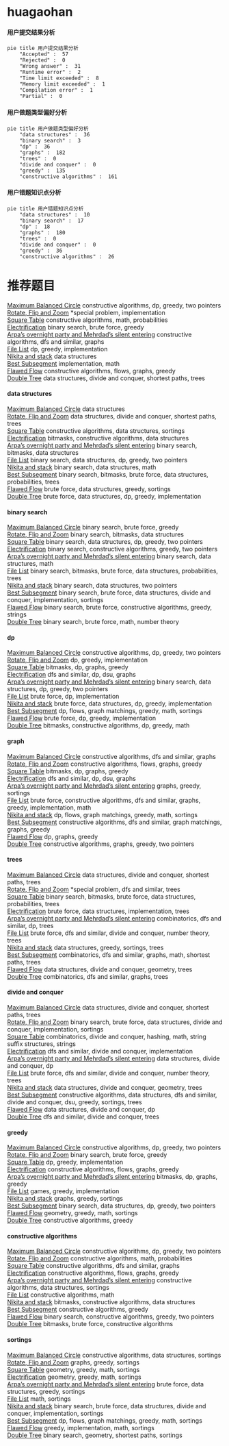 # huagaohan
<!-- tabs:start -->
#### **用户提交结果分析**

```mermaid
pie title 用户提交结果分析
    "Accepted" :  57
    "Rejected" :  0
    "Wrong answer" :  31
    "Runtime error" :  2
    "Time limit exceeded" :  8
    "Memory limit exceeded" :  1
    "Compilation error" :  1
    "Partial" :  0
```
#### **用户做题类型偏好分析**

```mermaid
pie title 用户做题类型偏好分析
    "data structures" :  36
    "binary search" :  3
    "dp" :  36
    "graphs" :  182
    "trees" :  0
    "divide and conquer" :  0
    "greedy" :  135
    "constructive algorithms" :  161
```
#### **用户错题知识点分析**

```mermaid
pie title 用户错题知识点分析
    "data structures" :  10
    "binary search" :  17
    "dp" :  18
    "graphs" :  180
    "trees" :  0
    "divide and conquer" :  0
    "greedy" :  36
    "constructive algorithms" :  26
```
<!-- tabs:end -->
# 推荐题目
[Maximum Balanced Circle](http://codeforces.com/problemset/problem/1157/F)		constructive algorithms,
                        dp,
                        greedy,
                        two pointers		  
[Rotate, Flip and Zoom](http://codeforces.com/problemset/problem/523/A)		*special problem,
                        implementation		  
[Square Table](http://codeforces.com/problemset/problem/417/E)		constructive algorithms,
                        math,
                        probabilities		  
[Electrification](http://codeforces.com/problemset/problem/1175/C)		binary search,
                        brute force,
                        greedy		  
[Arpa’s overnight party and Mehrdad’s silent entering](https://codeforces.com/contest/742/problem/E)		constructive algorithms,
                        dfs and similar,
                        graphs		  
[File List](http://codeforces.com/problemset/problem/174/B)		dp,
                        greedy,
                        implementation		  
[Nikita and stack](https://codeforces.com/contest/759/problem/C)		data structures		  
[Best Subsegment](http://codeforces.com/problemset/problem/1117/A)		implementation,
                        math		  
[Flawed Flow](http://codeforces.com/problemset/problem/269/C)		constructive algorithms,
                        flows,
                        graphs,
                        greedy		  
[Double Tree](http://codeforces.com/problemset/problem/1140/G)		data structures,
                        divide and conquer,
                        shortest paths,
                        trees		  
<!-- tabs:start -->
#### **data structures**
[Maximum Balanced Circle](https://codeforces.com/contest/759/problem/C)		data structures		  
[Rotate, Flip and Zoom](http://codeforces.com/problemset/problem/1140/G)		data structures,
                        divide and conquer,
                        shortest paths,
                        trees		  
[Square Table](http://codeforces.com/problemset/problem/1353/D)		constructive algorithms,
                        data structures,
                        sortings		  
[Electrification](http://codeforces.com/problemset/problem/888/G)		bitmasks,
                        constructive algorithms,
                        data structures		  
[Arpa’s overnight party and Mehrdad’s silent entering](http://codeforces.com/problemset/problem/1401/F)		binary search,
                        bitmasks,
                        data structures		  
[File List](http://codeforces.com/problemset/problem/1492/C)		binary search,
                        data structures,
                        dp,
                        greedy,
                        two pointers		  
[Nikita and stack](http://codeforces.com/problemset/problem/1490/G)		binary search,
                        data structures,
                        math		  
[Best Subsegment](http://codeforces.com/problemset/problem/1479/D)		binary search,
                        bitmasks,
                        brute force,
                        data structures,
                        probabilities,
                        trees		  
[Flawed Flow](http://codeforces.com/problemset/problem/1497/A)		brute force,
                        data structures,
                        greedy,
                        sortings		  
[Double Tree](http://codeforces.com/problemset/problem/1491/C)		brute force,
                        data structures,
                        dp,
                        greedy,
                        implementation		  
#### **binary search**
[Maximum Balanced Circle](http://codeforces.com/problemset/problem/1175/C)		binary search,
                        brute force,
                        greedy		  
[Rotate, Flip and Zoom](http://codeforces.com/problemset/problem/1401/F)		binary search,
                        bitmasks,
                        data structures		  
[Square Table](http://codeforces.com/problemset/problem/1492/C)		binary search,
                        data structures,
                        dp,
                        greedy,
                        two pointers		  
[Electrification](http://codeforces.com/problemset/problem/1463/D)		binary search,
                        constructive algorithms,
                        greedy,
                        two pointers		  
[Arpa’s overnight party and Mehrdad’s silent entering](http://codeforces.com/problemset/problem/1490/G)		binary search,
                        data structures,
                        math		  
[File List](http://codeforces.com/problemset/problem/1479/D)		binary search,
                        bitmasks,
                        brute force,
                        data structures,
                        probabilities,
                        trees		  
[Nikita and stack](http://codeforces.com/problemset/problem/1436/E)		binary search,
                        data structures,
                        two pointers		  
[Best Subsegment](http://codeforces.com/problemset/problem/1461/D)		binary search,
                        brute force,
                        data structures,
                        divide and conquer,
                        implementation,
                        sortings		  
[Flawed Flow](http://codeforces.com/problemset/problem/1493/C)		binary search,
                        brute force,
                        constructive algorithms,
                        greedy,
                        strings		  
[Double Tree](http://codeforces.com/problemset/problem/1487/D)		binary search,
                        brute force,
                        math,
                        number theory		  
#### **dp**
[Maximum Balanced Circle](http://codeforces.com/problemset/problem/1157/F)		constructive algorithms,
                        dp,
                        greedy,
                        two pointers		  
[Rotate, Flip and Zoom](http://codeforces.com/problemset/problem/174/B)		dp,
                        greedy,
                        implementation		  
[Square Table](http://codeforces.com/problemset/problem/1340/B)		bitmasks,
                        dp,
                        graphs,
                        greedy		  
[Electrification](http://codeforces.com/problemset/problem/505/B)		dfs and similar,
                        dp,
                        dsu,
                        graphs		  
[Arpa’s overnight party and Mehrdad’s silent entering](http://codeforces.com/problemset/problem/1492/C)		binary search,
                        data structures,
                        dp,
                        greedy,
                        two pointers		  
[File List](https://codeforces.com/contest/1457/problem/C)		brute force,
                        dp,
                        implementation		  
[Nikita and stack](http://codeforces.com/problemset/problem/1491/C)		brute force,
                        data structures,
                        dp,
                        greedy,
                        implementation		  
[Best Subsegment](http://codeforces.com/problemset/problem/1437/C)		dp,
                        flows,
                        graph matchings,
                        greedy,
                        math,
                        sortings		  
[Flawed Flow](http://codeforces.com/problemset/problem/1499/B)		brute force,
                        dp,
                        greedy,
                        implementation		  
[Double Tree](http://codeforces.com/problemset/problem/1491/D)		bitmasks,
                        constructive algorithms,
                        dp,
                        greedy,
                        math		  
#### **graph**
[Maximum Balanced Circle](https://codeforces.com/contest/742/problem/E)		constructive algorithms,
                        dfs and similar,
                        graphs		  
[Rotate, Flip and Zoom](http://codeforces.com/problemset/problem/269/C)		constructive algorithms,
                        flows,
                        graphs,
                        greedy		  
[Square Table](http://codeforces.com/problemset/problem/1340/B)		bitmasks,
                        dp,
                        graphs,
                        greedy		  
[Electrification](http://codeforces.com/problemset/problem/505/B)		dfs and similar,
                        dp,
                        dsu,
                        graphs		  
[Arpa’s overnight party and Mehrdad’s silent entering](http://codeforces.com/problemset/problem/437/C)		graphs,
                        greedy,
                        sortings		  
[File List](http://codeforces.com/problemset/problem/1487/C)		brute force,
                        constructive algorithms,
                        dfs and similar,
                        graphs,
                        greedy,
                        implementation,
                        math		  
[Nikita and stack](http://codeforces.com/problemset/problem/1437/C)		dp,
                        flows,
                        graph matchings,
                        greedy,
                        math,
                        sortings		  
[Best Subsegment](http://codeforces.com/problemset/problem/1470/D)		constructive algorithms,
                        dfs and similar,
                        graph matchings,
                        graphs,
                        greedy		  
[Flawed Flow](http://codeforces.com/problemset/problem/1476/C)		dp,
                        graphs,
                        greedy		  
[Double Tree](http://codeforces.com/problemset/problem/1304/D)		constructive algorithms,
                        graphs,
                        greedy,
                        two pointers		  
#### **trees**
[Maximum Balanced Circle](http://codeforces.com/problemset/problem/1140/G)		data structures,
                        divide and conquer,
                        shortest paths,
                        trees		  
[Rotate, Flip and Zoom](http://codeforces.com/problemset/problem/1387/B2)		*special problem,
                        dfs and similar,
                        trees		  
[Square Table](http://codeforces.com/problemset/problem/1479/D)		binary search,
                        bitmasks,
                        brute force,
                        data structures,
                        probabilities,
                        trees		  
[Electrification](http://codeforces.com/problemset/problem/1511/C)		brute force,
                        data structures,
                        implementation,
                        trees		  
[Arpa’s overnight party and Mehrdad’s silent entering](http://codeforces.com/problemset/problem/1499/F)		combinatorics,
                        dfs and similar,
                        dp,
                        trees		  
[File List](http://codeforces.com/problemset/problem/1491/E)		brute force,
                        dfs and similar,
                        divide and conquer,
                        number theory,
                        trees		  
[Nikita and stack](http://codeforces.com/problemset/problem/1466/D)		data structures,
                        greedy,
                        sortings,
                        trees		  
[Best Subsegment](http://codeforces.com/problemset/problem/1495/D)		combinatorics,
                        dfs and similar,
                        graphs,
                        math,
                        shortest paths,
                        trees		  
[Flawed Flow](http://codeforces.com/problemset/problem/1303/G)		data structures,
                        divide and conquer,
                        geometry,
                        trees		  
[Double Tree](http://codeforces.com/problemset/problem/1454/E)		combinatorics,
                        dfs and similar,
                        graphs,
                        trees		  
#### **divide and conquer**
[Maximum Balanced Circle](http://codeforces.com/problemset/problem/1140/G)		data structures,
                        divide and conquer,
                        shortest paths,
                        trees		  
[Rotate, Flip and Zoom](http://codeforces.com/problemset/problem/1461/D)		binary search,
                        brute force,
                        data structures,
                        divide and conquer,
                        implementation,
                        sortings		  
[Square Table](http://codeforces.com/problemset/problem/1466/G)		combinatorics,
                        divide and conquer,
                        hashing,
                        math,
                        string suffix structures,
                        strings		  
[Electrification](http://codeforces.com/problemset/problem/1490/D)		dfs and similar,
                        divide and conquer,
                        implementation		  
[Arpa’s overnight party and Mehrdad’s silent entering](https://codeforces.com/contest/1483/problem/C)		data structures,
                        divide and conquer,
                        dp		  
[File List](http://codeforces.com/problemset/problem/1491/E)		brute force,
                        dfs and similar,
                        divide and conquer,
                        number theory,
                        trees		  
[Nikita and stack](http://codeforces.com/problemset/problem/1303/G)		data structures,
                        divide and conquer,
                        geometry,
                        trees		  
[Best Subsegment](http://codeforces.com/problemset/problem/1494/D)		constructive algorithms,
                        data structures,
                        dfs and similar,
                        divide and conquer,
                        dsu,
                        greedy,
                        sortings,
                        trees		  
[Flawed Flow](http://codeforces.com/problemset/problem/1482/E)		data structures,
                        divide and conquer,
                        dp		  
[Double Tree](http://codeforces.com/problemset/problem/566/C)		dfs and similar,
                        divide and conquer,
                        trees		  
#### **greedy**
[Maximum Balanced Circle](http://codeforces.com/problemset/problem/1157/F)		constructive algorithms,
                        dp,
                        greedy,
                        two pointers		  
[Rotate, Flip and Zoom](http://codeforces.com/problemset/problem/1175/C)		binary search,
                        brute force,
                        greedy		  
[Square Table](http://codeforces.com/problemset/problem/174/B)		dp,
                        greedy,
                        implementation		  
[Electrification](http://codeforces.com/problemset/problem/269/C)		constructive algorithms,
                        flows,
                        graphs,
                        greedy		  
[Arpa’s overnight party and Mehrdad’s silent entering](http://codeforces.com/problemset/problem/1340/B)		bitmasks,
                        dp,
                        graphs,
                        greedy		  
[File List](http://codeforces.com/problemset/problem/1419/A)		games,
                        greedy,
                        implementation		  
[Nikita and stack](http://codeforces.com/problemset/problem/437/C)		graphs,
                        greedy,
                        sortings		  
[Best Subsegment](http://codeforces.com/problemset/problem/1492/C)		binary search,
                        data structures,
                        dp,
                        greedy,
                        two pointers		  
[Flawed Flow](https://codeforces.com/contest/1496/problem/C)		geometry,
                        greedy,
                        math,
                        sortings		  
[Double Tree](http://codeforces.com/problemset/problem/1493/A)		constructive algorithms,
                        greedy		  
#### **constructive algorithms**
[Maximum Balanced Circle](http://codeforces.com/problemset/problem/1157/F)		constructive algorithms,
                        dp,
                        greedy,
                        two pointers		  
[Rotate, Flip and Zoom](http://codeforces.com/problemset/problem/417/E)		constructive algorithms,
                        math,
                        probabilities		  
[Square Table](https://codeforces.com/contest/742/problem/E)		constructive algorithms,
                        dfs and similar,
                        graphs		  
[Electrification](http://codeforces.com/problemset/problem/269/C)		constructive algorithms,
                        flows,
                        graphs,
                        greedy		  
[Arpa’s overnight party and Mehrdad’s silent entering](http://codeforces.com/problemset/problem/1353/D)		constructive algorithms,
                        data structures,
                        sortings		  
[File List](http://codeforces.com/problemset/problem/1059/C)		constructive algorithms,
                        math		  
[Nikita and stack](http://codeforces.com/problemset/problem/888/G)		bitmasks,
                        constructive algorithms,
                        data structures		  
[Best Subsegment](http://codeforces.com/problemset/problem/1493/A)		constructive algorithms,
                        greedy		  
[Flawed Flow](http://codeforces.com/problemset/problem/1463/D)		binary search,
                        constructive algorithms,
                        greedy,
                        two pointers		  
[Double Tree](https://codeforces.com/contest/1456/problem/B)		bitmasks,
                        brute force,
                        constructive algorithms		  
#### **sortings**
[Maximum Balanced Circle](http://codeforces.com/problemset/problem/1353/D)		constructive algorithms,
                        data structures,
                        sortings		  
[Rotate, Flip and Zoom](http://codeforces.com/problemset/problem/437/C)		graphs,
                        greedy,
                        sortings		  
[Square Table](https://codeforces.com/contest/1496/problem/C)		geometry,
                        greedy,
                        math,
                        sortings		  
[Electrification](http://codeforces.com/problemset/problem/1495/A)		geometry,
                        greedy,
                        math,
                        sortings		  
[Arpa’s overnight party and Mehrdad’s silent entering](http://codeforces.com/problemset/problem/1497/A)		brute force,
                        data structures,
                        greedy,
                        sortings		  
[File List](http://codeforces.com/problemset/problem/1427/A)		math,
                        sortings		  
[Nikita and stack](http://codeforces.com/problemset/problem/1461/D)		binary search,
                        brute force,
                        data structures,
                        divide and conquer,
                        implementation,
                        sortings		  
[Best Subsegment](http://codeforces.com/problemset/problem/1437/C)		dp,
                        flows,
                        graph matchings,
                        greedy,
                        math,
                        sortings		  
[Flawed Flow](http://codeforces.com/problemset/problem/1473/A)		greedy,
                        implementation,
                        math,
                        sortings		  
[Double Tree](http://codeforces.com/problemset/problem/1486/B)		binary search,
                        geometry,
                        shortest paths,
                        sortings		  
<!-- tabs:end -->
